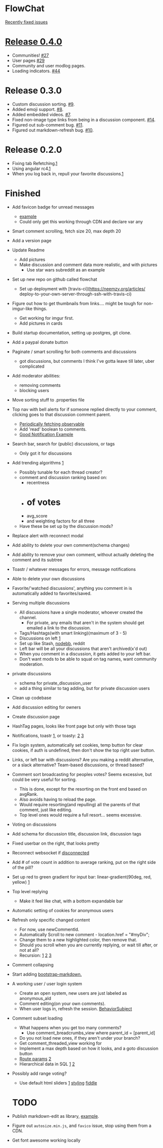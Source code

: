 # FlowChat

[Recently fixed issues](https://github.com/tchoulihan/flowchat/issues?q=is%3Aissue+is%3Aclosed)

# [Release 0.4.0](https://github.com/tchoulihan/flowchat/milestone/3)
- Communities! [#27](https://github.com/tchoulihan/flowchat/issues/27)
- User pages [#29](https://github.com/tchoulihan/flowchat/issues/29)
- Community and user modlog pages.
- Loading indicators. [#44](https://github.com/tchoulihan/flowchat/issues/44)

# Release 0.3.0
- Custom discussion sorting. [#9](https://github.com/tchoulihan/flowchat/issues/9).
- Added emoji support. [#8](https://github.com/tchoulihan/flowchat/issues/8).
- Added embedded videos. [#7](https://github.com/tchoulihan/flowchat/issues/7).
- Fixed non-image type links from being in a discussion component. [#14](https://github.com/tchoulihan/flowchat/issues/14).
- Figured out sub-comment bug. [#11](https://github.com/tchoulihan/flowchat/issues/11).
- Figured out markdown-refresh bug. [#10](https://github.com/tchoulihan/flowchat/issues/10).

# Release 0.2.0
- Fixing tab Refetching.[1](https://github.com/tchoulihan/flowchat/commit/96558421bef042c167acaa709d6e36cd30701b3c)
- Using angular rc4.[1](https://github.com/tchoulihan/flowchat/commit/bc7f6379691659fe8da20c01eb3c947ffe19d98b)
- When you log back in, repull your favorite discussions.[1](https://github.com/tchoulihan/flowchat/commit/fca846fe2ce6861d0c31da65ea9445241470cd3e)


# Finished
- Add favicon badge for unread messages
  - [example](https://github.com/ejci/favico.js)
  - Could only get this working through CDN and declare var any
- Smart comment scrolling, fetch size 20, max depth 20
- Add a version page
- Update Readme
  - Add pictures
  - Make discussion and comment data more realistic, and with pictures
    - Use star wars subreddit as an example
- Set up new repo on github called flowchat
  - Set up deployment with [travis-ci](https://neemzy.org/articles/
  deploy-to-your-own-server-through-ssh-with-travis-ci)
- Figure out how to get thumbnails from links.... might be tough for non-imgur-like things. 
  - Get working for imgur first. 
  - Add pictures in cards
- Build startup documentation, setting up postgres, git clone. 
- Add a paypal donate button
- Paginate / smart scrolling for both comments and discussions
  - got discussions, but comments I think I've gotta leave till later, uber complicated
- Add moderator abilities:
  - removing comments
  - blocking users
- Move sorting stuff to .properties file
- Top nav with bell alerts for if someone replied directly to your comment, clicking goes to that discussion comment parent. 
  - [Periodically fetching observable](http://www.codegur.online/36086596/periodically-updating-observable-value-in-angular2)
  - Add 'read' boolean to comments. 
  - [Good Notification Example](http://infinite-woodland-5276.herokuapp.com/index.html)
- Search bar, search for (public) discussions, or tags
  - Only got it for discussions
- Add trending algorithms [1](http://sorentwo.com/2013/12/30/let-postgres-do-the-work.html)
  - Possibly tunable for each thread creator?
  - comment and discussion ranking based on: 
    - recentness
    - # of votes
    - avg_score 
    - and weighting factors for all three
  - Have these be set up by the discussion mods?
- Replace alert with reconnect modal
- Add ability to delete your own comment(schema changes)
- Add ability to remove your own comment, without actually deleting the comment and its subtree
- Toastr / whatever messages for errors, message notifications
- Able to delete your own discussions
- Favorite/'watched discussions', anything you comment in is automatically added to favorites/saved.
- Serving multiple discussions
  - All discussions have a single moderator, whoever created the channel.
    - For private, any emails that aren't in the system should get emailed a link to the discussion.
  - Tags/Hashtags(with smart linking)(maximum of 3 - 5)
  - Discussions on left [1](http://v4-alpha.getbootstrap.com/examples/dashboard/)
  - Set up like Stash, [nodebb](https://github.com/NodeBB/NodeBB), reddit
  - Left bar will be all your discussions that aren't archived(x'd out)
  - When you comment in a discussion, it gets added to your left bar.
  - Don't want mods to be able to squat on tag names, want community moderation.
- private discussions
  - schema for private_discussion_user
  - add a thing similar to tag adding, but for private discussion users
- Clean up codebase
- Add discussion editing for owners
- Create discussion page
- HashTag pages, looks like front page but only with those tags
- Notifications, toastr [1](https://github.com/PointInside/ng2-toastr), or toasty: [2](http://akserg.github.io/ng2-webpack-demo/) [3](https://github.com/Stabzs/Angular2-Toaster)
- Fix login system, automatically set cookies, temp button for clear cookies, if auth is undefined, then don't show the top right user button.
- Links, or left bar with discussions? Are you making a reddit alternative, or a slack alternative? Team-based discussions, or thread based?
- Comment sort broadcasting for peoples votes? Seems excessive, but could be very useful for sorting. 
  - This is done, except for the resorting on the front end based on avgRank. 
  - Also avoids having to reload the page.
  - Would require resorting(and repulling) all the parents of that comment, just like editing.
  - Top level ones would require a full resort... seems excessive.
- Voting on discussions
- Add schema for discussion title, discussion link, discussion tags
- Fixed userbar on the right, that looks pretty
- Reconnect websocket if [disconnected](http://stackoverflow.com/questions/3479734/javascript-jquery-test-if-window-has-focus)
- Add # of vote count in addition to average ranking, put on the right side of the pill?
- Set up red to green gradient for input bar: linear-gradient(90deg, red, yellow) [1](https://css-tricks.com/styling-cross-browser-compatible-range-inputs-css/)
- Top level replying
	- Make it feel like chat, with a bottom expandable bar
- Automatic setting of cookies for anonymous users
- Refresh only specific changed content
  - For now, use newCommentId.
  - Automatically Scroll to new comment - location.href = "#myDiv";
  - Change them to a new highlighted color, then remove that.
  - Should you scroll when you are currently replying, or wait till after, or not at all?
  - Recursion: [1](http://stackoverflow.com/a/2549333/1655478) [2](http://stackoverflow.com/questions/16228467/how-do-i-break-out-of-loops-in-recursive-functions) [3](http://stackoverflow.com/questions/34522306/angular-2-focus-on-newly-added-input-element)
- Comment collapsing
- Start adding [bootstrap-markdown.](http://www.codingdrama.com/bootstrap-markdown/)
- A working user / user login system
  - Create an open system, new users are just labeled as anonymous_aId
  - Comment editing(on your own comments).
  - When user logs in, refresh the session. [BehaviorSubject](http://stackoverflow.com/questions/34376854/delegation-eventemitter-or-observable-in-angular2/35568924#35568924)
- Comment subset loading
  - What happens when you get too many comments?
    - Use comment_breadcrumbs_view where parent_id = [parent_id]
  - Do you not load new ones, if they aren't under your branch?
  - Get comment_threaded_view working for 
  - Implement a max depth based on how it looks, and a goto discussion button
  - [Route params](http://plnkr.co/edit/IcnEzZ0WtiaY5Bpqrq2Y?p=preview) [2](https://github.com/angular/angular/issues/6204)
  - Hierarchical data in SQL [1](http://stackoverflow.com/questions/8252323/mysql-closure-table-hierarchical-database-how-to-pull-information-out-in-the-c) [2](http://stackoverflow.com/questions/192220/what-is-the-most-efficient-elegant-way-to-parse-a-flat-table-into-a-tree/)
- Possibly add range voting?
	- Use default html sliders [1](http://stackoverflow.com/questions/15935837/how-to-display-a-range-input-slider-vertically) [styling](http://danielstern.ca/range.css/#/) [fiddle](http://jsfiddle.net/Mmgxg/)

  # TODO
- Publish markdown-edit as library, [example](http://blog.angular-university.io/how-to-create-an-angular-2-library-and-how-to-consume-it-jspm-vs-webpack/).
- Figure out `autosize.min.js`, and `favico` issue, stop using them from a CDN.
- Get font awesome working locally
